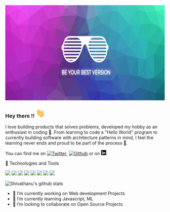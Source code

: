 <img src="https://raw.githubusercontent.com/Shivathanu/Shivathanu/master/header.jpg"  width="1000px" height="300px">

### Hey there !! <img src="https://raw.githubusercontent.com/Shivathanu/Shivathanu/master/wave.gif" width="30px">

I love building products that solves problems, developed my hobby as an enthusiast in coding 🤩. From learning to code a "Hello World" program to currently building software with architecture patterns in mind, I feel the learning never ends and proud to be part of the process 🙋.

You can find me on [![Twitter][1.2]][1], [![Github][2.2]][2] or on [![LinkedIn][3.2]][3].

🔧 Technologies and Tools

![](https://img.shields.io/static/v1?label=Code&message=Javascript&color=yellow)
![](https://img.shields.io/static/v1?label=Code&message=React&color=blue)
![](https://img.shields.io/static/v1?label=OS&message=macOS&color=brightgreen)
![](https://img.shields.io/static/v1?label=Tool&message=Docker&color=pink)
![](https://img.shields.io/static/v1?label=Cloud&message=DigitalOcean&color=orange)
![](https://img.shields.io/static/v1?label=Cloud&message=AWS&color=orange)
![](https://img.shields.io/static/v1?label=Database&message=MySQL&color=green)
![](https://img.shields.io/static/v1?label=Database&message=NoSQL&color=orange)

![Shivathanu's github stats](https://github-readme-stats.vercel.app/api?username=Shivathanu&show_icons=true&theme=radical)

<!-- links to social media icons -->

<!-- icons with padding -->

[1.1]: http://i.imgur.com/tXSoThF.png (twitter icon with padding)
[2.1]: http://i.imgur.com/0o48UoR.png (github icon with padding)

<!-- icons without padding -->

[1.2]: http://i.imgur.com/wWzX9uB.png (twitter icon without padding)
[2.2]: http://i.imgur.com/9I6NRUm.png (github icon without padding)
[3.2]: https://raw.githubusercontent.com/Shivathanu/Shivathanu/master/linkedin.png (LinkedIn icon without padding)


<!-- links to your social media accounts -->

[1]: https://twitter.com/gcshivathanu
[2]: https://github.com/Shivathanu
[3]: https://www.linkedin.com/in/gcshivathanu/

- 🔭 I’m currently working on Web development Projects
- 🌱 I’m currently learning Javascript, ML
- 👯 I’m looking to collaborate on Open Source Projects
